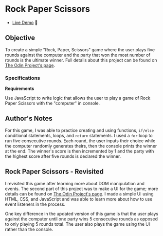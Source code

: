 # Rock Paper Scissors

* [Live Demo](https://ajwjung.github.io/rock-paper-scissors/) :star2:

## Objective

To create a simple "Rock, Paper, Scissors" game where the user plays five rounds against the computer and the party that won the most number of rounds is the ultimate winner. Full details about this project can be found on [The Odin Project's page](https://www.theodinproject.com/lessons/foundations-rock-paper-scissors).

### Specifications

**Requirements**

Use JavaScript to write logic that allows the user to play a game of Rock Paper Scissors with the "computer" in console.

## Author's Notes

For this game, I was able to practice creating and using functions, `if/else` conditional statements, loops, and `return` statements. I used a `for` loop to run five consecutive rounds. Each round, the user inputs their choice while the computer randomly generates theirs, then the console prints the winner at the end. The winner's score is then incremented by 1 and the party with the highest score after five rounds is declared the winner.

## Rock Paper Scissors - Revisited

I revisited this game after learning more about DOM manipulation and events. The second part of this project was to make a UI for the game; more details can be found on [The Odin Project's page](https://www.theodinproject.com/lessons/foundations-revisiting-rock-paper-scissors). I made a simple UI using HTML, CSS, and JavaScript and was able to learn more about how to use event listeners in the process.

One key difference in the updated version of this game is that the user plays against the computer until one party wins 5 consecutive rounds as opposed to only playing 5 rounds total. The user also plays the game using the UI rather than the console.
